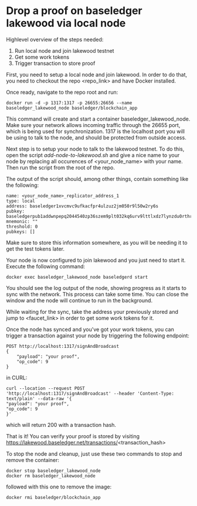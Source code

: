 # Drop a proof on baseledger lakewood via local node

Highlevel overview of the steps needed:

1. Run local node and join lakewood testnet
2. Get some work tokens
3. Trigger transaction to store proof

First, you need to setup a local node and join lakewood. In order to do that, you need to checkout the repo <repo_link> and have Docker installed. 

Once ready, navigate to the repo root and run:

    docker run -d -p 1317:1317 -p 26655:26656 --name baseledger_lakewood_node baseledger/blockchain_app

This command will create and start a container baseledger_lakewood_node. Make sure your network allows incoming traffic through the 26655 port, which is being used for synchronization. 1317 is the localhost port you will be using to talk to the node, and should be protected from outside access. 

Next step is to setup your node to talk to the lakewood testnet. To do this, open the script *add-node-to-lakewood.sh* and give a nice name to your node by replacing all occurences of <your_node_name> with your name. Then run the script from the root of the repo.

The output of the script should, among other things, contain something like the following:

    name: <your_node_name>_replicator_address_1
    type: local
    address: baseledger1xvcmvc9ufkacfpr4ulzuz2jm050r9l50w2ry6s
    pubkey: baseledgerpub1addwnpepq2044540zp36szem9plt032kq6urv9lttlxdz7lynzdu0rthr3kh2ujev6z
    mnemonic: ""
    threshold: 0
    pubkeys: []

Make sure to store this information somewhere, as you will be needing it to get the test tokens later.

Your node is now configured to join lakewood and you just need to start it. Execute the following command:

    docker exec baseledger_lakewood_node baseledgerd start

You should see the log output of the node, showing progress as it starts to sync with the network. This process can take some time. You can close the window and the node will continue to run in the background.

While waiting for the sync, take the address your previously stored and jump to <faucet_link> in order to get some work tokens for it.

Once the node has synced and you've got your work tokens, you can trigger a transaction against your node by triggering the following endpoint:

    POST http://localhost:1317/signAndBroadcast
    {
        "payload": "your proof",
        "op_code": 9
    }

in CURL:

    curl --location --request POST 'http://localhost:1317/signAndBroadcast' --header 'Content-Type: text/plain' --data-raw '{
    "payload": "your proof",
    "op_code": 9
    }'

which will return 200 with a transaction hash.

That is it! You can verify your proof is stored by visiting https://lakewood.baseledger.net/transactions/<transaction_hash>


To stop the node and cleanup, just use these two commands to stop and remove the container:

    docker stop baseledger_lakewood_node
    docker rm baseledger_lakewood_node

followed with this one to remove the image:

    docker rmi baseledger/blockchain_app